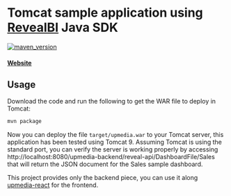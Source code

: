 # Tomcat sample application using [RevealBI](https://revealbi.io/) Java SDK
[![maven_version](https://img.shields.io/maven-metadata/v?metadataUrl=http%3A%2F%2Frevealpackages.eastus.cloudapp.azure.com%2Frepository%2Fpublic%2Fcom%2Finfragistics%2Freveal%2Fsdk%2Freveal-sdk%2Fmaven-metadata.xml)](http://revealpackages.eastus.cloudapp.azure.com/#basicsearch/com.infragistics.reveal.reveal-sdk)
#### [Website](https://revealbi.io/) 

## Usage
Download the code and run the following to get the WAR file to deploy in Tomcat:

```sh
mvn package
```

Now you can deploy the file `target/upmedia.war` to your Tomcat server, this application has been tested using Tomcat 9.
Assuming Tomcat is using the standard port, you can verify the server is working properly by accessing http://localhost:8080/upmedia-backend/reveal-api/DashboardFile/Sales that will return the JSON document for the Sales sample dashboard.

This project provides only the backend piece, you can use it along [upmedia-react](https://github.com/RevealBi/sdk-samples-react/tree/main/upmedia-react) for the frontend.
